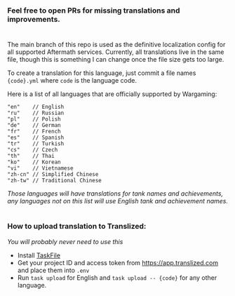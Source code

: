 ### Feel free to open PRs for missing translations and improvements.
#

The main branch of this repo is used as the definitive localization config for all supported Aftermath services. Currently, all translations live in the same file, though this is something I can change once the file size gets too large.

To create a translation for this language, just commit a file names `{code}.yml` where `code` is the language code.

Here is a list of all languages that are officially supported by Wargaming:  
```
"en"    // English
"ru"    // Russian
"pl"    // Polish
"de"    // German
"fr"    // French
"es"    // Spanish
"tr"    // Turkish
"cs"    // Czech
"th"    // Thai
"ko"    // Korean
"vi"    // Vietnamese
"zh-cn" // Simplified Chinese
"zh-tw" // Traditional Chinese
```
*Those languages will have translations for tank names and achievements, any languages not on this list will use English tank and achievement names.*

#

### How to upload translation to Translized:
*You will probably never need to use this*
- Install [TaskFile](https://taskfile.dev/)
- Get your project ID and access token from https://app.translized.com and place them into `.env`
- Run `task upload` for English and `task upload -- {code}` for any other language.